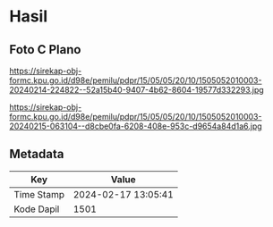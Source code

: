 # Hasil

## Foto C Plano

https://sirekap-obj-formc.kpu.go.id/d98e/pemilu/pdpr/15/05/05/20/10/1505052010003-20240214-224822--52a15b40-9407-4b62-8604-19577d332293.jpg

https://sirekap-obj-formc.kpu.go.id/d98e/pemilu/pdpr/15/05/05/20/10/1505052010003-20240215-063104--d8cbe0fa-6208-408e-953c-d9654a84d1a6.jpg


## Metadata

| Key        | Value               |
| ---------- | ------------------- |
| Time Stamp | 2024-02-17 13:05:41 |
| Kode Dapil | 1501                |



